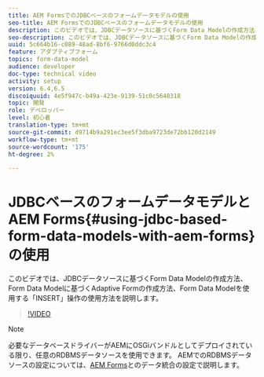 ```yaml
---
title: AEM FormsでのJDBCベースのフォームデータモデルの使用
seo-title: AEM FormsでのJDBCベースのフォームデータモデルの使用
description: このビデオでは、JDBCデータソースに基づくForm Data Modelの作成方法、Form Data Modelに基づくAdaptive Formの作成方法、Form Data Modelを使用する「INSERT」操作の使用方法を説明します。
seo-description: このビデオでは、JDBCデータソースに基づくForm Data Modelの作成方法、Form Data Modelに基づくAdaptive Formの作成方法、Form Data Modelを使用する「INSERT」操作の使用方法を説明します。
uuid: 5c664b16-c089-48ad-8bf6-9766d0ddc3c4
feature: アダプティブフォーム
topics: form-data-model
audience: developer
doc-type: technical video
activity: setup
version: 6.4,6.5
discoiquuid: 4e5f947c-b49a-423e-9139-51c0c5648318
topic: 開発
role: デベロッパー
level: 初心者
translation-type: tm+mt
source-git-commit: d9714b9a291ec3ee5f3dba9723de72bb120d2149
workflow-type: tm+mt
source-wordcount: '175'
ht-degree: 2%

---
```



# JDBCベースのフォームデータモデルとAEM Forms{#using-jdbc-based-form-data-models-with-aem-forms}の使用

このビデオでは、JDBCデータソースに基づくForm Data Modelの作成方法、Form Data Modelに基づくAdaptive Formの作成方法、Form Data Modelを使用する「INSERT」操作の使用方法を説明します。

>[!VIDEO](https://video.tv.adobe.com/v/17736/?quality=9&learn=on)

>[!NOTE]
>
>必要なデータベースドライバーがAEMにOSGiバンドルとしてデプロイされている限り、任意のRDBMSデータソースを使用できます。 AEMでのRDBMSデータソースの設定については、[AEM Forms](/help/forms/adaptive-forms/data-integration-technical-video-setup.md)とのデータ統合の設定で説明します。

